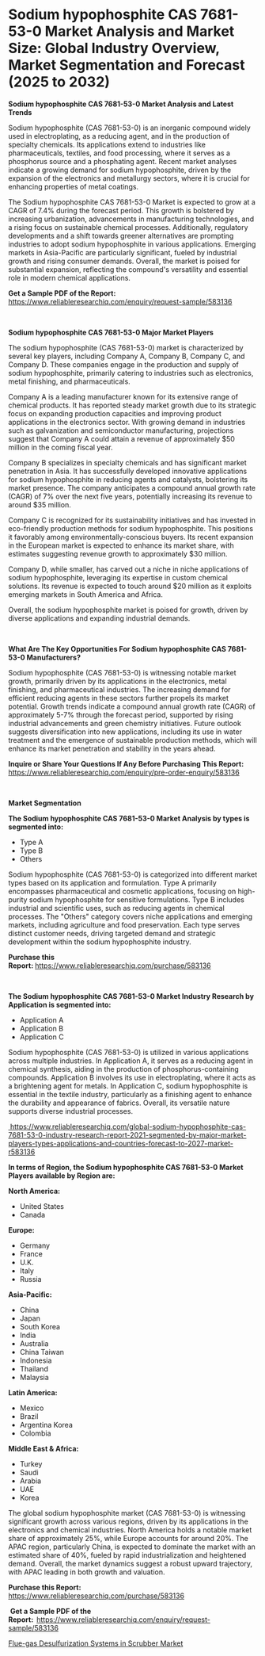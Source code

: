 <p><h1>Sodium hypophosphite CAS 7681-53-0 Market Analysis and Market Size: Global Industry Overview, Market Segmentation and Forecast (2025 to 2032)</h1></p><p><strong>Sodium hypophosphite CAS 7681-53-0 Market Analysis and Latest Trends</strong></p>
<p><p>Sodium hypophosphite (CAS 7681-53-0) is an inorganic compound widely used in electroplating, as a reducing agent, and in the production of specialty chemicals. Its applications extend to industries like pharmaceuticals, textiles, and food processing, where it serves as a phosphorus source and a phosphating agent. Recent market analyses indicate a growing demand for sodium hypophosphite, driven by the expansion of the electronics and metallurgy sectors, where it is crucial for enhancing properties of metal coatings.</p><p>The Sodium hypophosphite CAS 7681-53-0 Market is expected to grow at a CAGR of 7.4% during the forecast period. This growth is bolstered by increasing urbanization, advancements in manufacturing technologies, and a rising focus on sustainable chemical processes. Additionally, regulatory developments and a shift towards greener alternatives are prompting industries to adopt sodium hypophosphite in various applications. Emerging markets in Asia-Pacific are particularly significant, fueled by industrial growth and rising consumer demands. Overall, the market is poised for substantial expansion, reflecting the compound's versatility and essential role in modern chemical applications.</p></p>
<p><strong>Get a Sample PDF of the Report:&nbsp;</strong> <a href="https://www.reliableresearchiq.com/enquiry/request-sample/583136?utm_campaign=2268&utm_medium=2&utm_source=Github&utm_content=ia&utm_term=23032025&utm_id=sodium-hypophosphite-cas-7681-53-0">https://www.reliableresearchiq.com/enquiry/request-sample/583136</a></p>
<p>&nbsp;</p>
<p><strong>Sodium hypophosphite CAS 7681-53-0 Major Market Players</strong></p>
<p><p>The sodium hypophosphite (CAS 7681-53-0) market is characterized by several key players, including Company A, Company B, Company C, and Company D. These companies engage in the production and supply of sodium hypophosphite, primarily catering to industries such as electronics, metal finishing, and pharmaceuticals.</p><p>Company A is a leading manufacturer known for its extensive range of chemical products. It has reported steady market growth due to its strategic focus on expanding production capacities and improving product applications in the electronics sector. With growing demand in industries such as galvanization and semiconductor manufacturing, projections suggest that Company A could attain a revenue of approximately $50 million in the coming fiscal year.</p><p>Company B specializes in specialty chemicals and has significant market penetration in Asia. It has successfully developed innovative applications for sodium hypophosphite in reducing agents and catalysts, bolstering its market presence. The company anticipates a compound annual growth rate (CAGR) of 7% over the next five years, potentially increasing its revenue to around $35 million.</p><p>Company C is recognized for its sustainability initiatives and has invested in eco-friendly production methods for sodium hypophosphite. This positions it favorably among environmentally-conscious buyers. Its recent expansion in the European market is expected to enhance its market share, with estimates suggesting revenue growth to approximately $30 million.</p><p>Company D, while smaller, has carved out a niche in niche applications of sodium hypophosphite, leveraging its expertise in custom chemical solutions. Its revenue is expected to touch around $20 million as it exploits emerging markets in South America and Africa.</p><p>Overall, the sodium hypophosphite market is poised for growth, driven by diverse applications and expanding industrial demands.</p></p>
<p>&nbsp;</p>
<p><strong>What Are The Key Opportunities For Sodium hypophosphite CAS 7681-53-0 Manufacturers?</strong></p>
<p><p>Sodium hypophosphite (CAS 7681-53-0) is witnessing notable market growth, primarily driven by its applications in the electronics, metal finishing, and pharmaceutical industries. The increasing demand for efficient reducing agents in these sectors further propels its market potential. Growth trends indicate a compound annual growth rate (CAGR) of approximately 5-7% through the forecast period, supported by rising industrial advancements and green chemistry initiatives. Future outlook suggests diversification into new applications, including its use in water treatment and the emergence of sustainable production methods, which will enhance its market penetration and stability in the years ahead.</p></p>
<p><strong>Inquire or Share Your Questions If Any Before Purchasing This Report:</strong> <a href="https://www.reliableresearchiq.com/enquiry/pre-order-enquiry/583136?utm_campaign=2268&utm_medium=2&utm_source=Github&utm_content=ia&utm_term=23032025&utm_id=sodium-hypophosphite-cas-7681-53-0">https://www.reliableresearchiq.com/enquiry/pre-order-enquiry/583136</a></p>
<p>&nbsp;</p>
<p><strong>Market Segmentation</strong></p>
<p><strong>The Sodium hypophosphite CAS 7681-53-0 Market Analysis by types is segmented into:</strong></p>
<p><ul><li>Type A</li><li>Type B</li><li>Others</li></ul></p>
<p><p>Sodium hypophosphite (CAS 7681-53-0) is categorized into different market types based on its application and formulation. Type A primarily encompasses pharmaceutical and cosmetic applications, focusing on high-purity sodium hypophosphite for sensitive formulations. Type B includes industrial and scientific uses, such as reducing agents in chemical processes. The "Others" category covers niche applications and emerging markets, including agriculture and food preservation. Each type serves distinct customer needs, driving targeted demand and strategic development within the sodium hypophosphite industry.</p></p>
<p><strong>Purchase this Report:&nbsp;</strong><a href="https://www.reliableresearchiq.com/purchase/583136?utm_campaign=2268&utm_medium=2&utm_source=Github&utm_content=ia&utm_term=23032025&utm_id=sodium-hypophosphite-cas-7681-53-0">https://www.reliableresearchiq.com/purchase/583136</a></p>
<p>&nbsp;</p>
<p><strong>The Sodium hypophosphite CAS 7681-53-0 Market Industry Research by Application is segmented into:</strong></p>
<p><ul><li>Application A</li><li>Application B</li><li>Application C</li></ul></p>
<p><p>Sodium hypophosphite (CAS 7681-53-0) is utilized in various applications across multiple industries. In Application A, it serves as a reducing agent in chemical synthesis, aiding in the production of phosphorus-containing compounds. Application B involves its use in electroplating, where it acts as a brightening agent for metals. In Application C, sodium hypophosphite is essential in the textile industry, particularly as a finishing agent to enhance the durability and appearance of fabrics. Overall, its versatile nature supports diverse industrial processes.</p></p>
<p><a href="https://www.reliableresearchiq.com/global-sodium-hypophosphite-cas-7681-53-0-industry-research-report-2021-segmented-by-major-market-players-types-applications-and-countries-forecast-to-2027-market-r583136?utm_campaign=2268&utm_medium=2&utm_source=Github&utm_content=ia&utm_term=23032025&utm_id=sodium-hypophosphite-cas-7681-53-0">&nbsp;https://www.reliableresearchiq.com/global-sodium-hypophosphite-cas-7681-53-0-industry-research-report-2021-segmented-by-major-market-players-types-applications-and-countries-forecast-to-2027-market-r583136</a></p>
<p><strong>In terms of Region, the Sodium hypophosphite CAS 7681-53-0 Market Players available by Region are:</strong></p>
<p>
    <p> <strong> North America: </strong>
        <ul>
            <li>United States</li>
            <li>Canada</li>
        </ul>
        </p> 
    <p> <strong> Europe: </strong>
        <ul>
            <li>Germany</li>
            <li>France</li>
            <li>U.K.</li>
            <li>Italy</li>
            <li>Russia</li>
        </ul>
        </p> 
    <p> <strong> Asia-Pacific: </strong>
        <ul>
            <li>China</li>
            <li>Japan</li>
            <li>South Korea</li>
            <li>India</li>
            <li>Australia</li>
            <li>China Taiwan</li>
            <li>Indonesia</li>
            <li>Thailand</li>
            <li>Malaysia</li>
        </ul>
        </p> 
    <p> <strong> Latin America: </strong>
        <ul>
            <li>Mexico</li>
            <li>Brazil</li>
            <li>Argentina Korea</li>
            <li>Colombia</li>
        </ul>
        </p> 
    <p> <strong> Middle East & Africa: </strong>
        <ul>
            <li>Turkey</li>
            <li>Saudi</li>
            <li>Arabia</li>
            <li>UAE</li>
            <li>Korea</li>
        </ul>
    </p>
    </p>
<p><p>The global sodium hypophosphite market (CAS 7681-53-0) is witnessing significant growth across various regions, driven by its applications in the electronics and chemical industries. North America holds a notable market share of approximately 25%, while Europe accounts for around 20%. The APAC region, particularly China, is expected to dominate the market with an estimated share of 40%, fueled by rapid industrialization and heightened demand. Overall, the market dynamics suggest a robust upward trajectory, with APAC leading in both growth and valuation.</p></p>
<p><strong>Purchase this Report: </strong><a href="https://www.reliableresearchiq.com/purchase/583136?utm_campaign=2268&utm_medium=2&utm_source=Github&utm_content=ia&utm_term=23032025&utm_id=sodium-hypophosphite-cas-7681-53-0">https://www.reliableresearchiq.com/purchase/583136</a></p>
<p>&nbsp;<strong>Get a Sample PDF of the Report:&nbsp;&nbsp;</strong><a href="https://www.reliableresearchiq.com/enquiry/request-sample/583136?utm_campaign=2268&utm_medium=2&utm_source=Github&utm_content=ia&utm_term=23032025&utm_id=sodium-hypophosphite-cas-7681-53-0">https://www.reliableresearchiq.com/enquiry/request-sample/583136</a></p>
<p><strong></strong></p>
<p><p><a href="https://github.com/rileymgdorcas/Market-Research-Report-List-1/blob/main/flue-gas-desulfurization-systems-in-scrubber-market.md?utm_campaign=2268&utm_medium=2&utm_source=Github&utm_content=ia&utm_term=23032025&utm_id=sodium-hypophosphite-cas-7681-53-0">Flue-gas Desulfurization Systems in Scrubber Market</a></p></p>